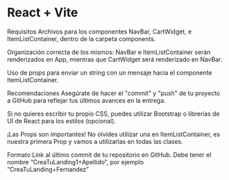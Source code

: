 # React + Vite

Requisitos
Archivos para los componentes NavBar, CartWidget, e ItemListContainer, dentro de la carpeta components.

Organización correcta de los mismos: NavBar e ItemListContainer serán renderizados en App, mientras que CartWidget será renderizado en NavBar.

Uso de props para enviar un string con un mensaje hacia el componente ItemListContainer.

Recomendaciones
Asegúrate de hacer el "commit" y "push" de tu proyecto a GitHub para reflejar tus últimos avances en la entrega.

Si no quieres escribir tu propio CSS, puedes utilizar Bootstrap o librerías de UI de React para los estilos (opcional).

¡Las Props son importantes! No olvides utilizar una en ItemListContainer, es nuestra primera Prop y vamos a utilizarlas en todas las clases.

Formato
Link al último commit de tu repositorio en GitHub. Debe tener el nombre “CreaTuLanding1+Apellido”, por ejemplo “CreaTuLanding+Fernandez”
